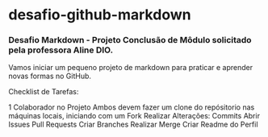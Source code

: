 # desafio-github-markdown
### Desafio Markdown - Projeto Conclusão de Môdulo solicitado pela professora Aline DIO.

Vamos iniciar um pequeno projeto de markdown para praticar e aprender novas formas no GitHub.

Checklist de Tarefas:

1 Colaborador no Projeto
Ambos devem fazer um clone do repósitorio nas máquinas locais, iniciando com um Fork
Realizar Alterações: Commits Abrir Issues Pull Requests Criar Branches Realizar Merge Criar Readme do Perfil
